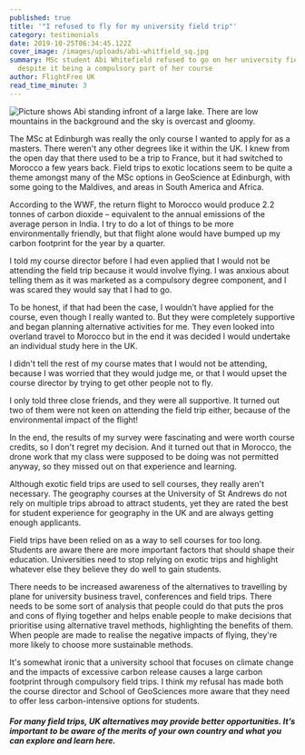 ```yaml
---
published: true
title: '"I refused to fly for my university field trip"'
category: testimonials
date: 2019-10-25T06:34:45.122Z
cover_image: /images/uploads/abi-whitfield_sq.jpg
summary: MSc student Abi Whitefield refused to go on her university field trip,
  despite it being a compulsory part of her course
author: FlightFree UK
read_time_minute: 3
---
```

![Picture shows Abi standing infront of a large lake. There are low mountains in the background and the sky is overcast and gloomy. ](/images/uploads/abi-whitfield.jpg "Abi Whitefield")

The MSc at Edinburgh was really the only course I wanted to apply for as a masters. There weren't any other degrees like it within the UK. I knew from the open day that there used to be a trip to France, but it had switched to Morocco a few years back. Field trips to exotic locations seem to be quite a theme amongst many of the MSc options in GeoScience at Edinburgh, with some going to the Maldives, and areas in South America and Africa. 

According to the WWF, the return flight to Morocco would produce 2.2 tonnes of carbon dioxide – equivalent to the annual emissions of the average person in India. I try to do a lot of things to be more environmentally friendly, but that flight alone would have bumped up my carbon footprint for the year by a quarter. 

I told my course director before I had even applied that I would not be attending the field trip because it would involve flying. I was anxious about telling them as it was marketed as a compulsory degree component, and I was scared they would say that I had to go. 

To be honest, if that had been the case, I wouldn’t have applied for the course, even though I really wanted to. But they were completely supportive and began planning alternative activities for me. They even looked into overland travel to Morocco but in the end it was decided I would undertake an individual study here in the UK.

I didn't tell the rest of my course mates that I would not be attending, because I was worried that they would judge me, or that I would upset the course director by trying to get other people not to fly. 

I only told three close friends, and they were all supportive. It turned out two of them were not keen on attending the field trip either, because of the environmental impact of the flight! 

I﻿n the end, the results of my survey were fascinating and were worth course credits, so I don't regret my decision. And it turned out that in Morocco, the drone work that my class were supposed to be doing was not permitted anyway, so they missed out on that experience and learning. 

Although exotic field trips are used to sell courses, they really aren't necessary. The geography courses at the University of St Andrews do not rely on multiple trips abroad to attract students, yet they are rated the best for student experience for geography in the UK and are always getting enough applicants. 

Field trips have been relied on as a way to sell courses for too long. Students are aware there are more important factors that should shape their education. Universities need to stop relying on exotic trips and highlight whatever else they believe they do well to gain students. 

There needs to be increased awareness of the alternatives to travelling by plane for university business travel, conferences and field trips. There needs to be some sort of analysis that people could do that puts the pros and cons of flying together and helps enable people to make decisions that prioritise using alternative travel methods, highlighting the benefits of them. When people are made to realise the negative impacts of flying, they're more likely to choose more sustainable methods.

It's somewhat ironic that a university school that focuses on climate change and the impacts of excessive carbon release causes a large carbon footprint through compulsory field trips. I think my refusal has made both the course director and School of GeoSciences more aware that they need to offer less carbon-intensive options for students.

##### For many field trips, UK alternatives may provide better opportunities. It’s important to be aware of the merits of your own country and what you can explore and learn here.